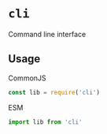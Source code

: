 # `cli`

Command line interface

## Usage

CommonJS
```js
const lib = require('cli')
```

ESM
```js
import lib from 'cli'
```
